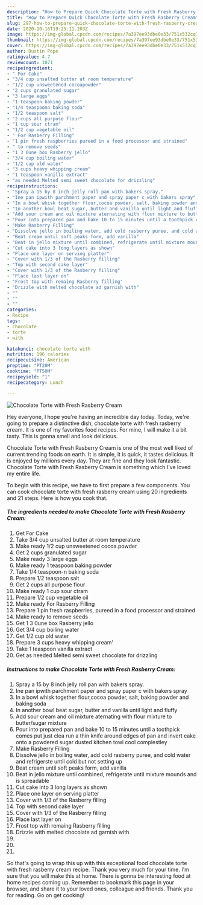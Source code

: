 ```yaml
---
description: "How to Prepare Quick Chocolate Torte with Fresh Rasberry Cream"
title: "How to Prepare Quick Chocolate Torte with Fresh Rasberry Cream"
slug: 297-how-to-prepare-quick-chocolate-torte-with-fresh-rasberry-cream
date: 2020-10-16T19:25:11.203Z
image: https://img-global.cpcdn.com/recipes/7a397ee93dbe0e33/751x532cq70/chocolate-torte-with-fresh-rasberry-cream-recipe-main-photo.jpg
thumbnail: https://img-global.cpcdn.com/recipes/7a397ee93dbe0e33/751x532cq70/chocolate-torte-with-fresh-rasberry-cream-recipe-main-photo.jpg
cover: https://img-global.cpcdn.com/recipes/7a397ee93dbe0e33/751x532cq70/chocolate-torte-with-fresh-rasberry-cream-recipe-main-photo.jpg
author: Dustin Pope
ratingvalue: 4.7
reviewcount: 1071
recipeingredient:
- " For Cake"
- "3/4 cup unsalted butter at room temperature"
- "1/2 cup unsweetened cocoapowder"
- "2 cups granulated sugar"
- "3 large eggs"
- "1 teaspoon baking powder"
- "1/4 teaspoonn baking soda"
- "1/2 teaspoon salt"
- "2 cups all purpose flour"
- "1 cup sour ctram"
- "1/2 cup vegetable oil"
- " For Rasberry Filling"
- "1 pin fresh raspberries pureed in a food processor and strained"
- " to remove seeds"
- "1 3 0une box Rasberry jello"
- "3/4 cup boiling water"
- "1/2 cup old water"
- "3 cups heavy whipping cream"
- "1 teaspoon vanilla extract"
- "as needed Melted semi sweet chocolate for drizzling"
recipeinstructions:
- "Spray a 15 by 8 inch jelly roll pan with bakers spray."
- "Ine pan ipwith parchment paper and spray paper c with bakers spray"
- "In a bowl whisk together flour,cocoa powder, salt, baking powder and baking soda"
- "In another bowl beat sugar, butter and vanilla until light and fluffy"
- "Add sour cream and oil mixture aternating with flour mixture to butter/sugar mixture"
- "Pour into prepared pan and bake 10 to 15 minutes until a toothpick comes put just clea run a thin knife around edges of pan and invert cake onto a powdered sugar dusted kitchen towl cool complestley"
- "Make Rasberry Filling"
- "Dissolve jello in boiling water, add cold rasberry puree, and cold water and refrigerste until cold but not setting up"
- "Beat cream until soft peaks form, add vanilla"
- "Beat in jello mixture until combined, refrigerate until mixture mounds and is spreadable"
- "Cut cake into 3 long layers as shown"
- "Place one layer on serving platter"
- "Cover with 1/3 of the Rasberry filling"
- "Top with second cake layer"
- "Cover with 1/3 of the Rasberry filling"
- "Place last layer on"
- "Frost top with remaing Rasberry filling"
- "Drizzle with melted chocolate ad garnish with"
- ""
- ""
- ""
categories:
- Recipe
tags:
- chocolate
- torte
- with

katakunci: chocolate torte with 
nutrition: 196 calories
recipecuisine: American
preptime: "PT20M"
cooktime: "PT50M"
recipeyield: "1"
recipecategory: Lunch

---
```



![Chocolate Torte with Fresh Rasberry Cream](https://img-global.cpcdn.com/recipes/7a397ee93dbe0e33/751x532cq70/chocolate-torte-with-fresh-rasberry-cream-recipe-main-photo.jpg)

Hey everyone, I hope you're having an incredible day today. Today, we're going to prepare a distinctive dish, chocolate torte with fresh rasberry cream. It is one of my favorites food recipes. For mine, I will make it a bit tasty. This is gonna smell and look delicious.



Chocolate Torte with Fresh Rasberry Cream is one of the most well liked of current trending foods on earth. It is simple, it is quick, it tastes delicious. It is enjoyed by millions every day. They are fine and they look fantastic. Chocolate Torte with Fresh Rasberry Cream is something which I've loved my entire life.


To begin with this recipe, we have to first prepare a few components. You can cook chocolate torte with fresh rasberry cream using 20 ingredients and 21 steps. Here is how you cook that.

<!--inarticleads1-->

##### The ingredients needed to make Chocolate Torte with Fresh Rasberry Cream:

1. Get  For Cake
1. Take 3/4 cup unsalted butter at room temperature
1. Make ready 1/2 cup unsweetened cocoa.powder
1. Get 2 cups granulated sugar
1. Make ready 3 large eggs
1. Make ready 1 teaspoon baking powder
1. Take 1/4 teaspoon-n baking soda
1. Prepare 1/2 teaspoon salt
1. Get 2 cups all purpose flour
1. Make ready 1 cup sour ctram
1. Prepare 1/2 cup vegetable oil
1. Make ready  For Rasberry Filling
1. Prepare 1 pin fresh raspberries, pureed in a food processor and strained
1. Make ready  to remove seeds
1. Get 1 3 0une box Rasberry jello
1. Get 3/4 cup boiling water
1. Get 1/2 cup old water
1. Prepare 3 cups heavy whipping cream&#39;
1. Take 1 teaspoon vanilla extract
1. Get as needed Melted semi sweet chocolate for drizzling




<!--inarticleads2-->

##### Instructions to make Chocolate Torte with Fresh Rasberry Cream:

1. Spray a 15 by 8 inch jelly roll pan with bakers spray.
1. Ine pan ipwith parchment paper and spray paper c with bakers spray
1. In a bowl whisk together flour,cocoa powder, salt, baking powder and baking soda
1. In another bowl beat sugar, butter and vanilla until light and fluffy
1. Add sour cream and oil mixture aternating with flour mixture to butter/sugar mixture
1. Pour into prepared pan and bake 10 to 15 minutes until a toothpick comes put just clea run a thin knife around edges of pan and invert cake onto a powdered sugar dusted kitchen towl cool complestley
1. Make Rasberry Filling
1. Dissolve jello in boiling water, add cold rasberry puree, and cold water and refrigerste until cold but not setting up
1. Beat cream until soft peaks form, add vanilla
1. Beat in jello mixture until combined, refrigerate until mixture mounds and is spreadable
1. Cut cake into 3 long layers as shown
1. Place one layer on serving platter
1. Cover with 1/3 of the Rasberry filling
1. Top with second cake layer
1. Cover with 1/3 of the Rasberry filling
1. Place last layer on
1. Frost top with remaing Rasberry filling
1. Drizzle with melted chocolate ad garnish with
1. 
1. 
1. 




So that's going to wrap this up with this exceptional food chocolate torte with fresh rasberry cream recipe. Thank you very much for your time. I'm sure that you will make this at home. There is gonna be interesting food at home recipes coming up. Remember to bookmark this page in your browser, and share it to your loved ones, colleague and friends. Thank you for reading. Go on get cooking!
